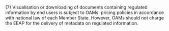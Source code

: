 (7) Visualisation or downloading of documents containing regulated information by end users is subject to OAMs' pricing policies in accordance with national law of each Member State. However, OAMs should not charge the EEAP for the delivery of metadata on regulated information.